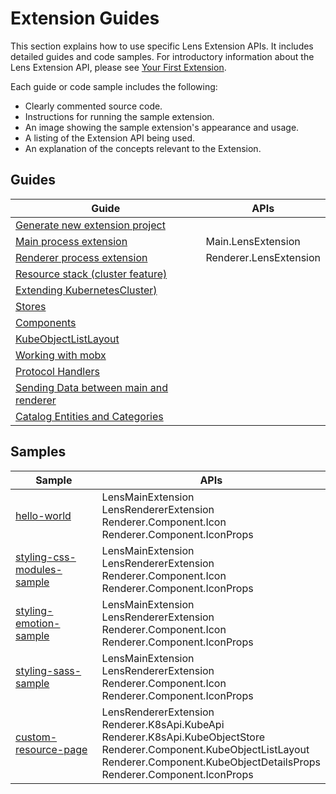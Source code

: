 # Extension Guides

This section explains how to use specific Lens Extension APIs.
It includes detailed guides and code samples.
For introductory information about the Lens Extension API, please see [Your First Extension](../get-started/your-first-extension.md).

Each guide or code sample includes the following:

- Clearly commented source code.
- Instructions for running the sample extension.
- An image showing the sample extension's appearance and usage.
- A listing of the Extension API being used.
- An explanation of the concepts relevant to the Extension.

## Guides

| Guide                                                           | APIs                   |
| --------------------------------------------------------------- | ---------------------- |
| [Generate new extension project](generator.md)                  |                        |
| [Main process extension](main-extension.md)                     | Main.LensExtension     |
| [Renderer process extension](renderer-extension.md)             | Renderer.LensExtension |
| [Resource stack (cluster feature)](resource-stack.md)           |                        |
| [Extending KubernetesCluster)](extending-kubernetes-cluster.md) |                        |
| [Stores](stores.md)                                             |                        |
| [Components](components.md)                                     |                        |
| [KubeObjectListLayout](kube-object-list-layout.md)              |                        |
| [Working with mobx](working-with-mobx.md)                       |                        |
| [Protocol Handlers](protocol-handlers.md)                       |                        |
| [Sending Data between main and renderer](ipc.md)                |                        |
| [Catalog Entities and Categories](catalog.md)                   |                        |

## Samples

| Sample                                                                                                                 | APIs                                                                                                                                                                                                                  |
| ---------------------------------------------------------------------------------------------------------------------- | --------------------------------------------------------------------------------------------------------------------------------------------------------------------------------------------------------------------- |
| [hello-world](https://github.com/Open-Lens/app-extension-samples/tree/master/helloworld-sample)                         | LensMainExtension <br> LensRendererExtension <br> Renderer.Component.Icon <br> Renderer.Component.IconProps                                                                                                           |
| [styling-css-modules-sample](https://github.com/Open-Lens/app-extension-samples/tree/master/styling-css-modules-sample) | LensMainExtension <br> LensRendererExtension <br> Renderer.Component.Icon <br> Renderer.Component.IconProps                                                                                                           |
| [styling-emotion-sample](https://github.com/Open-Lens/app-extension-samples/tree/master/styling-emotion-sample)         | LensMainExtension <br> LensRendererExtension <br> Renderer.Component.Icon <br> Renderer.Component.IconProps                                                                                                           |
| [styling-sass-sample](https://github.com/Open-Lens/app-extension-samples/tree/master/styling-sass-sample)               | LensMainExtension <br> LensRendererExtension <br> Renderer.Component.Icon <br> Renderer.Component.IconProps                                                                                                           |
| [custom-resource-page](https://github.com/Open-Lens/app-extension-samples/tree/master/custom-resource-page)             | LensRendererExtension <br> Renderer.K8sApi.KubeApi <br> Renderer.K8sApi.KubeObjectStore <br> Renderer.Component.KubeObjectListLayout <br> Renderer.Component.KubeObjectDetailsProps <br> Renderer.Component.IconProps |
